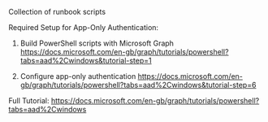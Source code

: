 Collection of runbook scripts

Required Setup for App-Only Authentication:

1. Build PowerShell scripts with Microsoft Graph
  https://docs.microsoft.com/en-gb/graph/tutorials/powershell?tabs=aad%2Cwindows&tutorial-step=1
  
2. Configure app-only authentication
  https://docs.microsoft.com/en-gb/graph/tutorials/powershell?tabs=aad%2Cwindows&tutorial-step=6
  
Full Tutorial:
  https://docs.microsoft.com/en-gb/graph/tutorials/powershell?tabs=aad%2Cwindows
